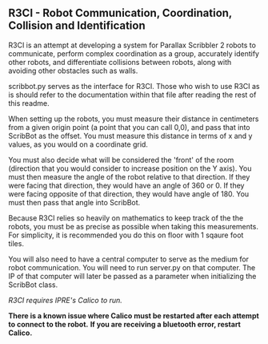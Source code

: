 R3CI - Robot Communication, Coordination, Collision and Identification
-----------------------------------------------------------------------

R3CI is an attempt at developing a system for Parallax Scribbler 2 robots to
communicate, perform complex coordination as a group, accurately identify
other robots, and differentiate collisions between robots, along with avoiding
other obstacles such as walls.

scribbot.py serves as the interface for R3CI. Those who wish to use R3CI as is should
refer to the documentation within that file after reading the rest of this readme. 

When setting up the robots, you must measure their distance in centimeters from a given 
origin point (a point that you can call 0,0), and pass that into ScribBot as the offset.
You must measure this distance in terms of x and y values, as you would on a coordinate grid.

You must also decide what will be considered the 'front' of the room (direction that you would
consider to increase position on the Y axis). You must then measure the angle of the robot 
relative to that direction. If they were facing that direction, they would have an angle of
360 or 0. If they were facing opposite of that direction, they would have angle of 180.
You must then pass that angle into ScribBot. 

Because R3CI relies so heavily on mathematics to keep track of the the robots, you must
be as precise as possible when taking this measurements. For simplicity, it is recommended
you do this on floor with 1 sqaure foot tiles.

You will also need to have a central computer to serve as the medium for robot 
communication. You will need to run server.py on that computer. The IP of that computer 
will later be passed as a parameter when initializing the ScribBot class.


*R3CI requires IPRE's Calico to run.*

**There is a known issue where Calico must be restarted after each attempt to connect to the robot.**
**If you are receiving a bluetooth error, restart Calico.**
